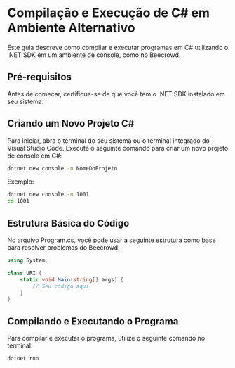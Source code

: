 # Compilação e Execução de C# em Ambiente Alternativo
Este guia descreve como compilar e executar programas em C# utilizando o .NET SDK em um ambiente de console, como no Beecrowd.

## Pré-requisitos
Antes de começar, certifique-se de que você tem o .NET SDK instalado em seu sistema.

## Criando um Novo Projeto C#
Para iniciar, abra o terminal do seu sistema ou o terminal integrado do Visual Studio Code. Execute o seguinte comando para criar um novo projeto de console em C#:

````bash
dotnet new console -n NomeDoProjeto
````

Exemplo:

````bash
dotnet new console -n 1001
cd 1001
````

## Estrutura Básica do Código
No arquivo Program.cs, você pode usar a seguinte estrutura como base para resolver problemas do Beecrowd:

````C#
using System;

class URI {
    static void Main(string[] args) {
        // Seu código aqui
    }
}
````
## Compilando e Executando o Programa
Para compilar e executar o programa, utilize o seguinte comando no terminal:

````bash
dotnet run
````
